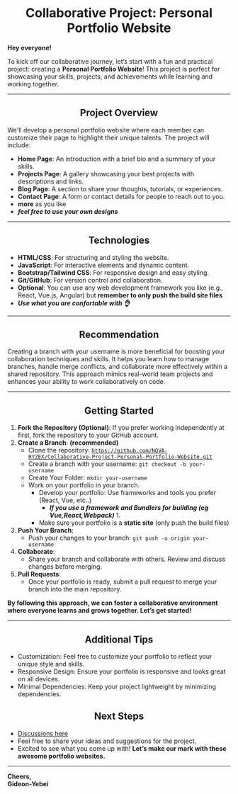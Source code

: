 <h1 align="center">Collaborative Project: Personal Portfolio Website</h1>

**Hey everyone!**

To kick off our collaborative journey, let’s start with a fun and practical project: creating a **Personal Portfolio Website**! This project is perfect for showcasing your skills, projects, and achievements while learning and working together.

---

<h2 align="center">Project Overview</h2>

We'll develop a personal portfolio website where each member can customize their page to highlight their unique talents. The project will include:
- **Home Page**: An introduction with a brief bio and a summary of your skills.
- **Projects Page**: A gallery showcasing your best projects with descriptions and links.
- **Blog Page**: A section to share your thoughts, tutorials, or experiences.
- **Contact Page**: A form or contact details for people to reach out to you.
- **more** as you like
- **_feel free  to use your own designs_**

---

<h2 align="center">Technologies</h2>

- **HTML/CSS**: For structuring and styling the website.
- **JavaScript**: For interactive elements and dynamic content.
- **Bootstrap/Tailwind CSS**: For responsive design and easy styling.
- **Git/GitHub**: For version control and collaboration.
- **Optional**: You can use any web development framework you like (e.g., React, Vue.js, Angular) but **remember to only push the build site files**
- **_Use what you are confortable with 👌_**

---

<h2 align="center">Recommendation</h2>

Creating a branch with your username is more beneficial for boosting your collaboration techniques and skills. It helps you learn how to manage branches, handle merge conflicts, and collaborate more effectively within a shared repository. This approach mimics real-world team projects and enhances your ability to work collaboratively on code.

---

<h2 align="center">Getting Started</h2>

1. **Fork the Repository (Optional)**: If you prefer working independently at first, fork the repository to your GitHub account.
2. **Create a Branch**: **(recommended)**
   - Clone the repository: <code>https://github.com/NOVA-RYZEX/Collaborative-Project-Personal-Portfolio-Website.git</code>
   - Create a branch with your username: `git checkout -b your-username`
   - Create Your Folder: `mkdir your-username`
   - Work on your portfolio in your branch.
      - Develop your portfolio: Use frameworks and tools you prefer (React, Vue, etc..)
         - _**If you use a framework and Bundlers for building (eg Vue,React,Webpack)**_
            1.  
      - Make sure your portfolio is a **static site** (only push the build files)
3. **Push Your Branch**:
   - Push your changes to your branch: `git push -u origin your-username`
4. **Collaborate**:
   - Share your branch and collaborate with others. Review and discuss changes before merging.
5. **Pull Requests**:
   - Once your portfolio is ready, submit a pull request to merge your branch into the main repository.

**By following this approach, we can foster a collaborative environment where everyone learns and grows together. Let’s get started!**

---

<h2 align="center">Additional Tips</h2>

- Customization: Feel free to customize your portfolio to reflect your unique style and skills.
- Responsive Design: Ensure your portfolio is responsive and looks great on all devices.
- Minimal Dependencies: Keep your project lightweight by minimizing dependencies.

<h2 align="center">Next Steps</h2>

- [Discussions here](https://github.com/NOVA-RYZEX/Collaborative-Project-Personal-Portfolio-Website/discussions)
- Feel free to share your ideas and suggestions for the project.
- Excited to see what you come up with! **Let’s make our mark with these awesome portfolio websites.**

---

**Cheers,**  
**Gideon-Yebei**
